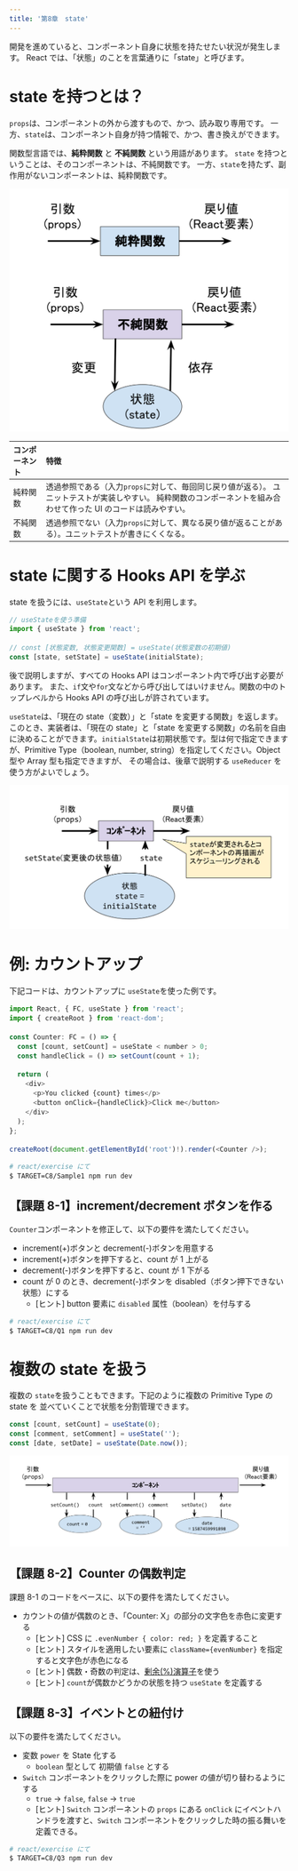 ```yaml
---
title: '第8章　state'
---
```


開発を進めていると、コンポーネント自身に状態を持たせたい状況が発生します。
React では、「状態」のことを言葉通りに「state」と呼びます。

# state を持つとは？

`props`は、コンポーネントの外から渡すもので、かつ、読み取り専用です。
一方、`state`は、コンポーネント自身が持つ情報で、かつ、書き換えができます。

関数型言語では、**純粋関数** と **不純関数** という用語があります。
`state` を持つということは、そのコンポーネントは、不純関数です。
一方、`state`を持たず、副作用がないコンポーネントは、純粋関数です。

![純粋関数と不純関数](./08_function.svg)

| コンポーネント | 特徴                                                                                                                                                                |
| :------------- | :------------------------------------------------------------------------------------------------------------------------------------------------------------------ |
| 純粋関数       | 透過参照である（入力`props`に対して、毎回同じ戻り値が返る）。 ユニットテストが実装しやすい。 純粋関数のコンポーネントを組み合わせて作った UI のコードは読みやすい。 |
| 不純関数       | 透過参照でない（入力`props`に対して、異なる戻り値が返ることがある）。ユニットテストが書きにくくなる。                                                               |

# state に関する Hooks API を学ぶ

state を扱うには、`useState`という API を利用します。

```javascript
// useStateを使う準備
import { useState } from 'react';

// const [状態変数, 状態変更関数] = useState(状態変数の初期値)
const [state, setState] = useState(initialState);
```

後で説明しますが、すべての Hooks API はコンポーネント内で呼び出す必要があります。
また、`if`文や`for`文などから呼び出してはいけません。関数の中のトップレベルから Hooks API の呼び出しが許されています。

`useState`は、「現在の state（変数）」と「state を変更する関数」を返します。
このとき、実装者は、「現在の state」と「state を変更する関数」の名前を自由に決めることができます。`initialState`は初期状態です。型は何で指定できますが、Primitive Type（boolean, number, string）を指定してください。Object 型や Array 型も指定できますが、
その場合は、後章で説明する `useReducer` を使う方がよいでしょう。

![useState](./08_useState.svg)

# 例: カウントアップ

下記コードは、カウントアップに `useState`を使った例です。

```typescript
import React, { FC, useState } from 'react';
import { createRoot } from 'react-dom';

const Counter: FC = () => {
  const [count, setCount] = useState < number > 0;
  const handleClick = () => setCount(count + 1);

  return (
    <div>
      <p>You clicked {count} times</p>
      <button onClick={handleClick}>Click me</button>
    </div>
  );
};

createRoot(document.getElementById('root')!).render(<Counter />);
```

```bash
# react/exercise にて
$ TARGET=C8/Sample1 npm run dev
```

## 【課題 8-1】increment/decrement ボタンを作る

`Counter`コンポーネントを修正して、以下の要件を満たしてください。

- increment(+)ボタンと decrement(-)ボタンを用意する
- increment(+)ボタンを押下すると、count が 1 上がる
- decrement(-)ボタンを押下すると、count が 1 下がる
- count が 0 のとき、decrement(-)ボタンを disabled（ボタン押下できない状態）にする
  - [ヒント] button 要素に `disabled` 属性（boolean）を付与する

```bash
# react/exercise にて
$ TARGET=C8/Q1 npm run dev
```

# 複数の state を扱う

複数の `state`を扱うこともできます。下記のように複数の Primitive Type の state を
並べていくことで状態を分割管理できます。

```javascript
const [count, setCount] = useState(0);
const [comment, setComment] = useState('');
const [date, setDate] = useState(Date.now());
```

![複数のstate](08_multi_state.svg)

## 【課題 8-2】Counter の偶数判定

課題 8-1 のコードをベースに、以下の要件を満たしてください。

- カウントの値が偶数のとき、「Counter: X」の部分の文字色を赤色に変更する
  - [ヒント] CSS に `.evenNumber { color: red; }` を定義すること
  - [ヒント] スタイルを適用したい要素に `className={evenNumber}` を指定すると文字色が赤色になる
  - [ヒント] 偶数・奇数の判定は、[剰余(%)演算子](https://developer.mozilla.org/ja/docs/Web/JavaScript/Reference/Operators/Arithmetic_Operators#Remainder)を使う
  - [ヒント] `count`が偶数かどうかの状態を持つ `useState` を定義する

## 【課題 8-3】イベントとの紐付け

以下の要件を満たしてください。

- 変数 `power` を State 化する
  - `boolean` 型として 初期値 `false` とする
- `Switch` コンポーネントをクリックした際に power の値が切り替わるようにする
  - `true` -> `false`, `false` -> `true`
  - [ヒント] `Switch` コンポーネントの `props` にある `onClick` にイベントハンドラを渡すと、`Switch` コンポーネントをクリックした時の振る舞いを定義できる。

```bash
# react/exercise にて
$ TARGET=C8/Q3 npm run dev
```
